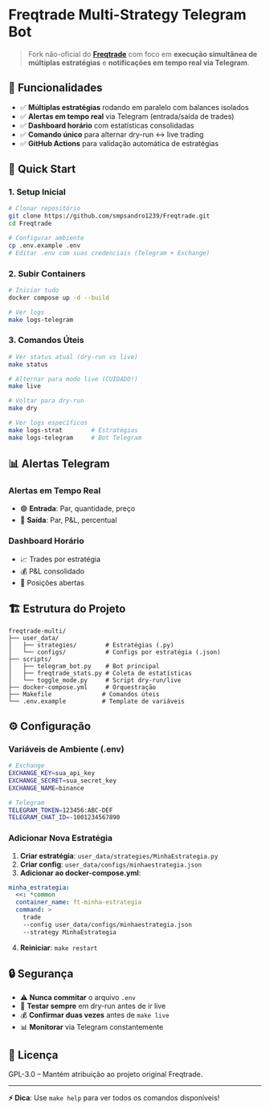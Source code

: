 # Freqtrade Multi-Strategy Telegram Bot

> Fork não-oficial do [**Freqtrade**](https://github.com/freqtrade/freqtrade) com foco em **execução simultânea de múltiplas estratégias** e **notificações em tempo real via Telegram**.

## 🎯 Funcionalidades

- ✅ **Múltiplas estratégias** rodando em paralelo com balances isolados
- ✅ **Alertas em tempo real** via Telegram (entrada/saída de trades)
- ✅ **Dashboard horário** com estatísticas consolidadas
- ✅ **Comando único** para alternar dry-run ↔ live trading
- ✅ **GitHub Actions** para validação automática de estratégias

## 🚀 Quick Start

### 1. Setup Inicial
```bash
# Clonar repositório
git clone https://github.com/smpsandro1239/Freqtrade.git
cd Freqtrade

# Configurar ambiente
cp .env.example .env
# Editar .env com suas credenciais (Telegram + Exchange)
```

### 2. Subir Containers
```bash
# Iniciar tudo
docker compose up -d --build

# Ver logs
make logs-telegram
```

### 3. Comandos Úteis

```bash
# Ver status atual (dry-run vs live)
make status

# Alternar para modo live (CUIDADO!)
make live

# Voltar para dry-run
make dry

# Ver logs específicos
make logs-strat        # Estratégias
make logs-telegram     # Bot Telegram
```

## 📊 Alertas Telegram

### Alertas em Tempo Real
- 🟢 **Entrada**: Par, quantidade, preço
- 🔴 **Saída**: Par, P&L, percentual

### Dashboard Horário
- 📈 Trades por estratégia
- 💰 P&L consolidado
- 🔄 Posições abertas

## 🏗️ Estrutura do Projeto

```
freqtrade-multi/
├── user_data/
│   ├── strategies/        # Estratégias (.py)
│   └── configs/           # Configs por estratégia (.json)
├── scripts/
│   ├── telegram_bot.py    # Bot principal
│   ├── freqtrade_stats.py # Coleta de estatísticas
│   └── toggle_mode.py     # Script dry-run/live
├── docker-compose.yml     # Orquestração
├── Makefile              # Comandos úteis
└── .env.example          # Template de variáveis
```

## ⚙️ Configuração

### Variáveis de Ambiente (.env)
```bash
# Exchange
EXCHANGE_KEY=sua_api_key
EXCHANGE_SECRET=sua_secret_key
EXCHANGE_NAME=binance

# Telegram
TELEGRAM_TOKEN=123456:ABC-DEF
TELEGRAM_CHAT_ID=-1001234567890
```

### Adicionar Nova Estratégia

1. **Criar estratégia**: `user_data/strategies/MinhaEstrategia.py`
2. **Criar config**: `user_data/configs/minhaestrategia.json`
3. **Adicionar ao docker-compose.yml**:
```yaml
minha_estrategia:
  <<: *common
  container_name: ft-minha-estrategia
  command: >
    trade
    --config user_data/configs/minhaestrategia.json
    --strategy MinhaEstrategia
```
4. **Reiniciar**: `make restart`

## 🔒 Segurança

- ⚠️ **Nunca commitar** o arquivo `.env`
- 🔐 **Testar sempre** em dry-run antes de ir live
- 💰 **Confirmar duas vezes** antes de `make live`
- 📊 **Monitorar** via Telegram constantemente

## 📄 Licença

GPL-3.0 – Mantém atribuição ao projeto original Freqtrade.

---

**⚡ Dica**: Use `make help` para ver todos os comandos disponíveis!
